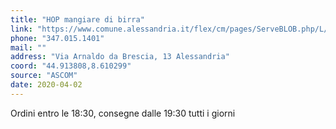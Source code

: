 ```yaml
---
title: "HOP mangiare di birra"
link: "https://www.comune.alessandria.it/flex/cm/pages/ServeBLOB.php/L/IT/IDPagina/2069"
phone: "347.015.1401"
mail: ""
address: "Via Arnaldo da Brescia, 13 Alessandria"
coord: "44.913808,8.610299"
source: "ASCOM"
date: 2020-04-02
---
```


Ordini entro le 18:30, consegne dalle 19:30 tutti i giorni
